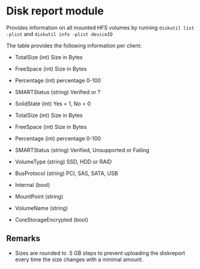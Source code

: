 Disk report module
==============

Provides information on all mounted HFS volumes by running 
`diskutil list -plist` and `diskutil info -plist deviceID`

The table provides the following information per client:

* TotalSize (int) Size in Bytes
* FreeSpace (int) Size in Bytes
* Percentage (int) percentage 0-100
* SMARTStatus (string) Verified or ?
* SolidState (int) Yes = 1, No = 0

* TotalSize (int) Size in Bytes
* FreeSpace (int) Size in Bytes
* Percentage (int) percentage 0-100
* SMARTStatus (string) Verified, Unsupported or Failing
* VolumeType (string) SSD, HDD or RAID
* BusProtocol (string) PCI, SAS, SATA, USB
* Internal (bool)
* MountPoint (string)
* VolumeName (string)
* CoreStorageEncrypted (bool)


Remarks
---

* Sizes are rounded to .5 GB steps to prevent uploading the diskreport every time the size changes with a minimal amount.
